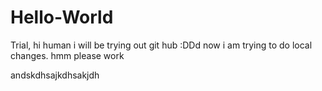 # Hello-World
Trial, hi human i will be trying out git hub :DDd
now i am trying to do local changes. hmm please work

andskdhsajkdhsakjdh

